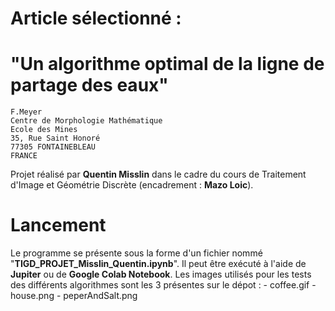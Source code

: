 # Article sélectionné : 
# "**Un algorithme optimal de la ligne de partage des eaux**"

```
F.Meyer
Centre de Morphologie Mathématique
Ecole des Mines
35, Rue Saint Honoré
77305 FONTAINEBLEAU
FRANCE
```

Projet réalisé par **Quentin Misslin** dans le cadre du cours de Traitement d'Image et Géométrie Discrète (encadrement : **Mazo Loic**).

# Lancement
Le programme se présente sous la forme d'un fichier nommé "**TIGD_PROJET_Misslin_Quentin.ipynb**".
Il peut être exécuté à l'aide de **Jupiter** ou de **Google Colab Notebook**.
Les images utilisés pour les tests des différents algorithmes sont les 3 présentes sur le dépot :
    - coffee.gif
    - house.png
    - peperAndSalt.png

